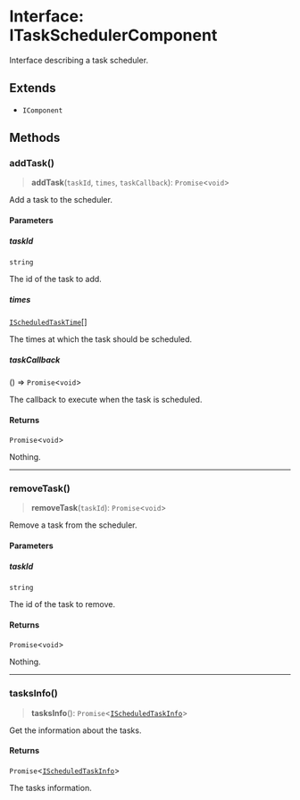 # Interface: ITaskSchedulerComponent

Interface describing a task scheduler.

## Extends

- `IComponent`

## Methods

### addTask()

> **addTask**(`taskId`, `times`, `taskCallback`): `Promise`\<`void`\>

Add a task to the scheduler.

#### Parameters

##### taskId

`string`

The id of the task to add.

##### times

[`IScheduledTaskTime`](IScheduledTaskTime.md)[]

The times at which the task should be scheduled.

##### taskCallback

() => `Promise`\<`void`\>

The callback to execute when the task is scheduled.

#### Returns

`Promise`\<`void`\>

Nothing.

***

### removeTask()

> **removeTask**(`taskId`): `Promise`\<`void`\>

Remove a task from the scheduler.

#### Parameters

##### taskId

`string`

The id of the task to remove.

#### Returns

`Promise`\<`void`\>

Nothing.

***

### tasksInfo()

> **tasksInfo**(): `Promise`\<[`IScheduledTaskInfo`](IScheduledTaskInfo.md)\>

Get the information about the tasks.

#### Returns

`Promise`\<[`IScheduledTaskInfo`](IScheduledTaskInfo.md)\>

The tasks information.
